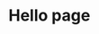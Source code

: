 <!--
layout: page
title: About
date: 2014-05-27T07:18:47.847Z
comments: false
published: true
keywords: JavaScript, ES6
description: About page
categories: 
authorName: Jaydson
authorLink: http://twitter.com/jaydson
authorDescription: JavaScript enthusiast - FrontEnd Engineer at Terra Networks - BrazilJS and RSJS curator
authorPicture: https://pbs.twimg.com/profile_images/453720347620032512/UM2nE21c_400x400.jpeg
-->
# Hello page